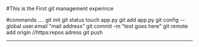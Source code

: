 #This is the First git management experince

#commands
....
git init
git status
touch app.py
git add app.py
git config --global user.email "mail address"
git commit -m "test goes here"
git remote add origin //https:repos adress
git push
********

